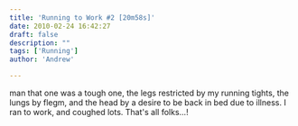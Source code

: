 ```yaml
---
title: 'Running to Work #2 [20m58s]'
date: 2010-02-24 16:42:27
draft: false
description: ""
tags: ['Running']
author: 'Andrew'

---
```


man that one was a tough one, the legs restricted by my running tights, the lungs by flegm, and the head by a desire to be back in bed due to illness. I ran to work, and coughed lots. That's all folks...!

